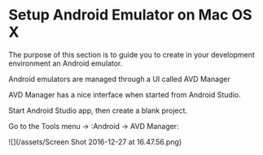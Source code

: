 # Setup Android Emulator on Mac OS X



The purpose of this section is to guide you to create in your development environment an Android emulator.

Android emulators are managed through a UI called AVD Manager

AVD Manager has a nice interface when started from Android Studio.

Start Android Studio app, then create a blank project.

Go to the Tools menu -&gt; :Android -&gt; AVD Manager:

![](/assets/Screen Shot 2016-12-27 at 16.47.56.png)







